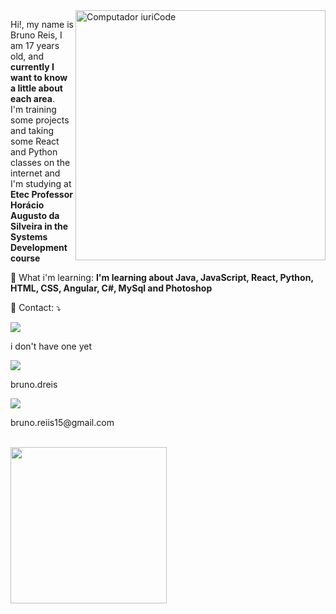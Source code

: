 <img src="https://raw.githubusercontent.com/MicaelliMedeiros/micaellimedeiros/master/image/computer-illustration.png" min-width="400px" max-width="400px" width="400px" align="right" alt="Computador iuriCode">

<p align="left"> 
  Hi!, my name is Bruno Reis, I am 17 years old, and <strong>currently I want to know a little about each area</strong>.<br>
  I'm training some projects and taking some React and Python classes on the internet and I'm studying at <strong>Etec Professor Horácio Augusto da Silveira in the Systems Development course</strong>
</p>

<p align="left">
  🦄 What i'm learning: <strong>I'm learning about Java, JavaScript, React, Python, HTML, CSS, Angular, C#, MySql and Photoshop</strong>
</p>
 
<p align="left">
  💌 Contact: ⤵️
</p>

<p>
  <div>
  <a href="#" alt="Linkedin">
  <img src="https://img.shields.io/badge/-Linkedin-0e76a8?style=flat-square&logo=Linkedin&logoColor=white&link=LINK-DO-SEU-LINKEDIN" /></a>
    <p>i don't have one yet</p>
  <a href="https://www.instagram.com/bruno.dreis/" alt="Instagram">
  <img src="https://img.shields.io/badge/-Instagram-DF0174?style=flat-square&labelColor=DF0174&logo=instagram&logoColor=white&link=https://www.instagram.com/bruno.dreis/"/></a>
  <p>bruno.dreis</p>
    <a href="#" alt="Gmail">
  <img src="https://img.shields.io/badge/-Gmail-FF0000?style=flat-square&labelColor=FF0000&logo=gmail&logoColor=white&link=LINK-DO-SEU-EMAIL" /></a>
    <p>bruno.reiis15@gmail.com</p>  
  </div>
</p>  

<div style="display: inline_block"><br>
  <img align="center" heigh="120" width="250" src="https://66.media.tumblr.com/9f17e0618d2bd802983fc0410b455909/cc7c2f9bfeab9a91-1f/s400x600/e6a9747251ec7103d3de1497bea6a62d9a279a46.gif">
